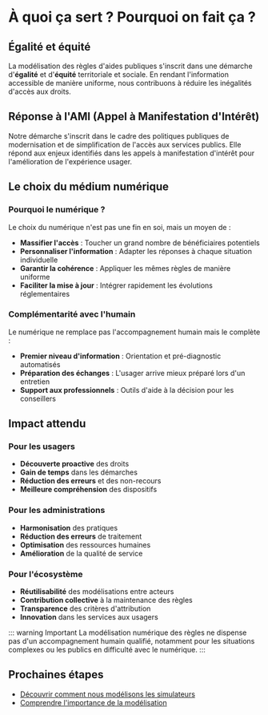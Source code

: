  # À quoi ça sert ? Pourquoi on fait ça ?

## Égalité et équité

La modélisation des règles d'aides publiques s'inscrit dans une démarche d'**égalité** et d'**équité** territoriale et sociale. En rendant l'information accessible de manière uniforme, nous contribuons à réduire les inégalités d'accès aux droits.

## Réponse à l'AMI (Appel à Manifestation d'Intérêt)

Notre démarche s'inscrit dans le cadre des politiques publiques de modernisation et de simplification de l'accès aux services publics. Elle répond aux enjeux identifiés dans les appels à manifestation d'intérêt pour l'amélioration de l'expérience usager.

## Le choix du médium numérique

### Pourquoi le numérique ?

Le choix du numérique n'est pas une fin en soi, mais un moyen de :

- **Massifier l'accès** : Toucher un grand nombre de bénéficiaires potentiels
- **Personnaliser l'information** : Adapter les réponses à chaque situation individuelle  
- **Garantir la cohérence** : Appliquer les mêmes règles de manière uniforme
- **Faciliter la mise à jour** : Intégrer rapidement les évolutions réglementaires

### Complémentarité avec l'humain

Le numérique ne remplace pas l'accompagnement humain mais le complète :

- **Premier niveau d'information** : Orientation et pré-diagnostic automatisés
- **Préparation des échanges** : L'usager arrive mieux préparé lors d'un entretien
- **Support aux professionnels** : Outils d'aide à la décision pour les conseillers

## Impact attendu

### Pour les usagers

- **Découverte proactive** des droits
- **Gain de temps** dans les démarches
- **Réduction des erreurs** et des non-recours
- **Meilleure compréhension** des dispositifs

### Pour les administrations

- **Harmonisation** des pratiques
- **Réduction des erreurs** de traitement
- **Optimisation** des ressources humaines
- **Amélioration** de la qualité de service

### Pour l'écosystème

- **Réutilisabilité** des modélisations entre acteurs
- **Contribution collective** à la maintenance des règles
- **Transparence** des critères d'attribution
- **Innovation** dans les services aux usagers

::: warning Important
La modélisation numérique des règles ne dispense pas d'un accompagnement humain qualifié, notamment pour les situations complexes ou les publics en difficulté avec le numérique.
:::

## Prochaines étapes

- [Découvrir comment nous modélisons les simulateurs](/simulateurs/)
- [Comprendre l'importance de la modélisation](/simulateurs/importance-modelisation)
